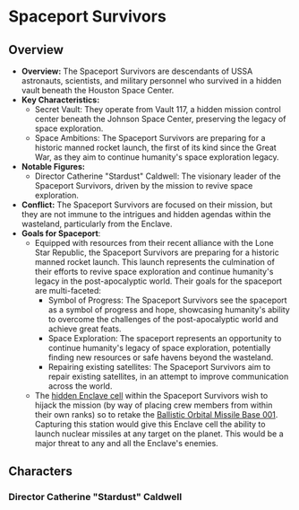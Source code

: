 # Spaceport Survivors

## Overview
- **Overview:** The Spaceport Survivors are descendants of USSA astronauts, scientists, and military personnel who
  survived in a hidden vault beneath the Houston Space Center.
- **Key Characteristics:**
    - Secret Vault: They operate from Vault 117, a hidden mission control center beneath the Johnson Space Center,
      preserving the legacy of space exploration.
    - Space Ambitions: The Spaceport Survivors are preparing for a historic manned rocket launch, the first of its kind
      since the Great War, as they aim to continue humanity's space exploration legacy.
- **Notable Figures:**
    - Director Catherine "Stardust" Caldwell: The visionary leader of the Spaceport Survivors, driven by the mission to
      revive space exploration.
- **Conflict:** The Spaceport Survivors are focused on their mission, but they are not immune to the intrigues and
  hidden agendas within the wasteland, particularly from the Enclave.
- **Goals for Spaceport**:
    - Equipped with resources from their recent alliance with the Lone Star Republic, the Spaceport Survivors are
      preparing for a historic manned rocket launch. This launch represents the culmination of their efforts to revive
      space exploration and continue humanity's legacy in the post-apocalyptic world. Their goals for the spaceport are
      multi-faceted:
        - Symbol of Progress: The Spaceport Survivors see the spaceport as a symbol of progress and hope, showcasing
          humanity's ability to overcome the challenges of the post-apocalyptic world and achieve great feats.
        - Space Exploration: The spaceport represents an opportunity to continue humanity's legacy of space exploration,
          potentially finding new resources or safe havens beyond the wasteland.
        - Repairing existing satellites: The Spaceport Survivors aim to repair existing satellites, in an attempt to
          improve communication across the world.
    - The [hidden Enclave cell](enclave.md#spaceport-enclave) within the Spaceport Survivors wish to hijack the mission (by way of placing crew members
      from within their own ranks) so to retake the 
      [Ballistic Orbital Missile Base 001](https://fallout.fandom.com/wiki/Ballistic_Orbital_Missile_Base_001).
      Capturing this station would give this Enclave cell the ability to launch nuclear missiles at any target on the
      planet. This would be a major threat to any and all the Enclave's enemies.

## Characters
### Director Catherine "Stardust" Caldwell
